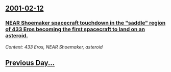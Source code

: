 ## [2001-02-12](/news/2001/02/12/index.md)

### [ NEAR Shoemaker spacecraft touchdown in the "saddle" region of 433 Eros becoming the first spacecraft to land on an asteroid.](/news/2001/02/12/near-shoemaker-spacecraft-touchdown-in-the-saddle-region-of-433-eros-becoming-the-first-spacecraft-to-land-on-an-asteroid.md)
_Context: 433 Eros, NEAR Shoemaker, asteroid_

## [Previous Day...](/news/2001/02/11/index.md)

